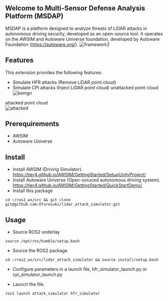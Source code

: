 ## Welcome to Multi-Sensor Defense Analysis Platform (MSDAP)
MSDAP is a platform designed to analyze threats of LiDAR attacks in autonomous driving security, developed as an open-source tool. It operates on the AWSIM and Autoware Universe foundation, developed by Autoware Foundation (https://autoware.org/).
![framework2](https://github.com/user-attachments/assets/aa70a2b6-96fc-499e-9782-a34f68f61bba)


## Features
This extension provides the following features:
- Simulate HFR attacks (Remove LiDAR point cloud)
- Simulate CPI attacks (Inject LiDAR point cloud)
unattacked point cloud<br>
![benign](https://github.com/user-attachments/assets/013ca6bf-cf5a-4cac-950b-368c9e6e9264)

attacked point cloud<br>
![attacked](https://github.com/user-attachments/assets/730c1716-7615-4a40-a606-fbde33c9ab89)




## Prerequirements
- AWSIM
- Autoware Universe 

## Install
- Install AWSIM (Driving Simulator). https://tier4.github.io/AWSIM/GettingStarted/SetupUnityProject/
- Install Autoware Universe (Open-soruced autonomous driving system). https://tier4.github.io/AWSIM/GettingStarted/QuickStartDemo/
- Install this package 
```
cd ~/ros2_ws/src && git clone git@github.com:Ofurosuki/lidar_attack_simulator.git
```
## Usage
- Source ROS2 underlay
```
source /opt/ros/humble/setup.bash
```

- Source the ROS2 package
```
cd ~/ros2_ws/src/lidar_attack_simulator && source install/setup.bash
```
- Configure parameters in a launch file, hfr_simulator_launch.py or cpi_simulator_launch.py

- Launch the file.
```
ros2 launch attack_simulator hfr_simulator
```



